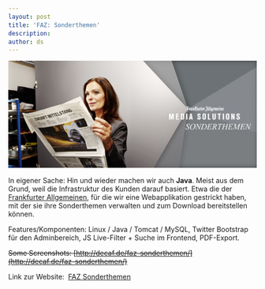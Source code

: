 ```yaml
---
layout: post
title: 'FAZ: Sonderthemen'
description:
author: ds
---
```



![3344331230](/content/images/2015/02/3344331230.jpg)

In eigener Sache: Hin und wieder machen wir auch **Java**. Meist aus dem Grund, weil die Infrastruktur des Kunden darauf basiert. Etwa die der [Frankfurter Allgemeinen](http://www.faz.net), für die wir eine Webapplikation gestrickt haben, mit der sie ihre Sonderthemen verwalten und zum Download bereitstellen können.

Features/Komponenten: Linux / Java / Tomcat / MySQL, Twitter Bootstrap für den Adminbereich, JS Live-Filter + Suche im Frontend, PDF-Export.

~~Some Screenshots: [http://decaf.de/faz-sonderthemen/](http://decaf.de/faz-sonderthemen/)~~

Link zur Website:  [FAZ Sonderthemen](http://verlag.faz.net/mediaportal/sonderthemen/themen-und-termine-11851837.html)


